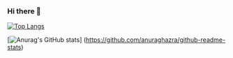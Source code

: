 ### Hi there 👋

[![Top Langs](https://github-readme-stats.vercel.app/api/top-langs/?username=KoukiFOL
)](https://github.com/anuraghazra/github-readme-stats)

[![Anurag's GitHub stats](https://github-readme-stats.vercel.app/api?username=KoukiFOL)]
(https://github.com/anuraghazra/github-readme-stats)
<!--
**KoukiFOL/KoukiFOL** is a ✨ _special_ ✨ repository because its `README.md` (this file) appears on your GitHub profile.

Here are some ideas to get you started:

- 🔭 I’m currently working on ...
- 🌱 I’m currently learning ...
- 👯 I’m looking to collaborate on ...
- 🤔 I’m looking for help with ...
- 💬 Ask me about ...
- 📫 How to reach me: ...
- 😄 Pronouns: ...
- ⚡ Fun fact: ...
-->
